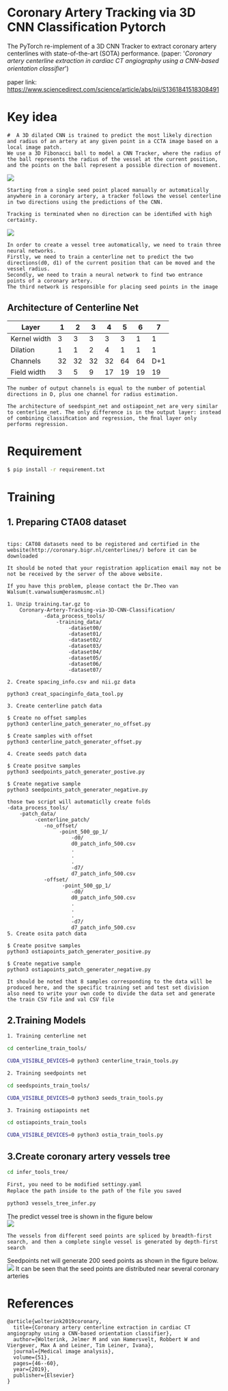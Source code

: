 # Coronary Artery Tracking via 3D CNN Classification Pytorch

The PyTorch re-implement of a 3D CNN Tracker to extract coronary artery centerlines with state-of-the-art (SOTA) performance. (paper: '_Coronary artery centerline extraction in cardiac CT angiography using a CNN-based orientation classiﬁer_')

paper link: https://www.sciencedirect.com/science/article/abs/pii/S1361841518308491

# Key idea
```
#  A 3D dilated CNN is trained to predict the most likely direction and radius of an artery at any given point in a CCTA image based on a local image patch.
We use a 3D Fibonacci ball to model a CNN Tracker, where the radius of the ball represents the radius of the vessel at the current position, and the points on the ball represent a possible direction of movement.
```

![](./example_images/boll.jpg)

```
Starting from a single seed point placed manually or automatically anywhere in a coronary artery, a tracker follows the vessel centerline in two directions using the predictions of the CNN. 

Tracking is terminated when no direction can be identiﬁed with high certainty.
```
![](./example_images/cnn_tracker.png) 

```
In order to create a vessel tree automatically, we need to train three neural networks. 
Firstly, we need to train a centerline net to predict the two directions(d0, d1) of the current position that can be moved and the vessel radius. 
Secondly, we need to train a neural network to find two entrance points of a coronary artery. 
The third network is responsible for placing seed points in the image 
```
## Architecture of Centerline Net

|  Layer   | 1  | 2 |  3 | 4 | 5 | 6 | 7 |  
|  ----  | ----  | ---- | ---- | ---- | ---- | ---- | ---- |
| Kernel width  | 3 | 3 | 3 | 3 | 3 | 1 | 1 |
| Dilation  | 1 | 1 | 2 | 4 | 1 | 1 | 1 |
| Channels | 32 | 32 | 32 | 32 | 64 | 64 | D+1 |
| Field width | 3 | 5 | 9 | 17 | 19 | 19 | 19 |

```
The number of output channels is equal to the number of potential directions in D, plus one channel for radius estimation.

The architecture of seedspint_net and ostiapoint_net are very similar to centerline_net. The only difference is in the output layer: instead of combining classiﬁcation and regression, the ﬁnal layer only performs regression.
```

# Requirement
```bash
$ pip install -r requirement.txt
```
# Training

## 1. Preparing CTA08 dataset
``` 

tips: CAT08 datasets need to be registered and certified in the website(http://coronary.bigr.nl/centerlines/) before it can be downloaded

It should be noted that your registration application email may not be not be received by the server of the above website. 

If you have this problem, please contact the Dr.Theo van Walsum(t.vanwalsum@erasmusmc.nl)

1. Unzip training.tar.gz to 
    Coronary-Artery-Tracking-via-3D-CNN-Classification/
            -data_process_tools/
                -training_data/
                    -dataset00/
                    -dataset01/
                    -dataset02/
                    -dataset03/
                    -dataset04/
                    -dataset05/
                    -dataset06/
                    -dataset07/

2. Create spacing_info.csv and nii.gz data

python3 creat_spacinginfo_data_tool.py

3. Create centerline patch data      

$ Create no offset samples
python3 centerline_patch_generater_no_offset.py
     
$ Create samples with offset                         
python3 centerline_patch_generater_offset.py

4. Create seeds patch data         

$ Create positve samples
python3 seedpoints_patch_generater_postive.py     

$ Create negative sample    
python3 seedpoints_patch_generater_negative.py

those two script will automaticlly create folds
-data_process_tools/
    -patch_data/
         -centerline_patch/
            -no_offset/
                 -point_500_gp_1/
                     -d0/
                     d0_patch_info_500.csv 
                     .
                     .
                     .
                     -d7/
                     d7_patch_info_500.csv
            -offset/
                  -point_500_gp_1/
                     -d0/
                     d0_patch_info_500.csv
                     .
                     .
                     .
                     -d7/
                     d7_patch_info_500.csv
5. Create osita patch data

$ Create positve samples 
python3 ostiapoints_patch_generater_positive.py

$ Create negative sample    
python3 ostiapoints_patch_generater_negative.py

It should be noted that 8 samples corresponding to the data will be produced here, and the specific training set and test set division also need to write your own code to divide the data set and generate the train CSV file and val CSV file

```                                            
## 2.Training Models
```bash
1. Training centerline net

cd centerline_train_tools/

CUDA_VISIBLE_DEVICES=0 python3 centerline_train_tools.py

2. Training seedpoints net

cd seedspoints_train_tools/

CUDA_VISIBLE_DEVICES=0 python3 seeds_train_tools.py

3. Training ostiapoints net

cd ostiapoints_train_tools

CUDA_VISIBLE_DEVICES=0 python3 ostia_train_tools.py 
```
## 3.Create coronary artery vessels tree
```bash
cd infer_tools_tree/

First, you need to be modified settingy.yaml
Replace the path inside to the path of the file you saved

python3 vessels_tree_infer.py
```               
The predict vessel tree is shown in the figure below           
![](./example_images/vessels_tree.png)
```
The vessels from different seed points are spliced by breadth-first search, and then a complete single vessel is generated by depth-first search
```

Seedpoints net will generate 200 seed points as shown in the figure below. 
![](./example_images/seeds_points.jpg)
It can be seen that the seed points are distributed near several coronary arteries
# References

``` 
@article{wolterink2019coronary,
  title={Coronary artery centerline extraction in cardiac CT angiography using a CNN-based orientation classifier},
  author={Wolterink, Jelmer M and van Hamersvelt, Robbert W and Viergever, Max A and Leiner, Tim Leiner, Ivana},
  journal={Medical image analysis},
  volume={51},
  pages={46--60},
  year={2019},
  publisher={Elsevier}
}
```


